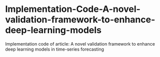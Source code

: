 # Implementation-Code-A-novel-validation-framework-to-enhance-deep-learning-models
Implementation code of article: A novel validation framework to enhance deep learning models in time-series forecasting
